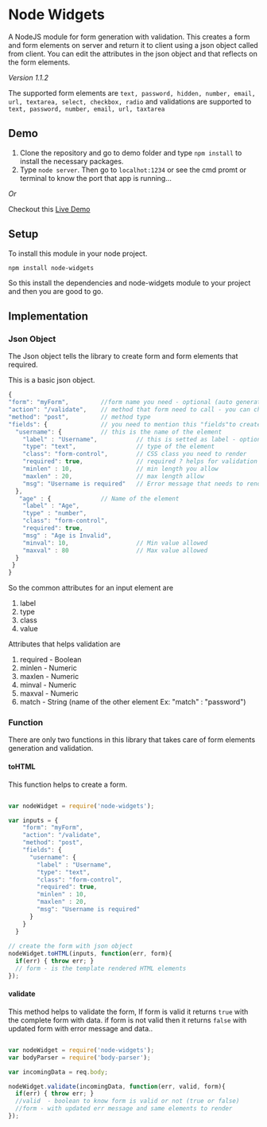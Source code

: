 # Node Widgets

A NodeJS module for form generation with validation. This creates a form and form elements on server and return it to client using a json object called from client. You can edit the attributes in the json object and that reflects on the form elements.

_Version 1.1.2_

The supported form elements are ``` text, password, hidden, number, email, url, textarea, select, checkbox, radio ``` and validations are supported to ``` text, password, number, email, url, taxtarea ```

## Demo

1. Clone the repository and go to demo folder and type ```npm install``` to install the necessary packages. 
2. Type ```node server```. Then go to ```localhot:1234``` or see the cmd promt or terminal to know the port that app is running...

_Or_

Checkout this [Live Demo](http://nodewidgets.herokuapp.com)

## Setup

To install this module in your node project.

```npm install node-widgets```

So this install the dependencies and node-widgets module to your project and then you are good to go.

## Implementation

### Json Object

The Json object tells the library to create form and form elements that required. 

This is a basic json object.

```Javascript
{
"form": "myForm",         //form name you need - optional (auto generated a form name if not)
"action": "/validate",    // method that form need to call - you can change this based on your routes/requirement
"method": "post",         // method type 
"fields": {               // you need to mention this "fields"to create fields you required.
  "username": {           // this is the name of the element
    "label" : "Username",           // this is setted as label - optional
    "type": "text",                 // type of the element
    "class": "form-control",        // CSS class you need to render
    "required": true,               // required ? helps for validation : no validation takes place
    "minlen" : 10,                  // min length you allow
    "maxlen" : 20,                  // max length allow 
    "msg": "Username is required"   // Error message that needs to render for required attribute (for min/max auto msg generated)
  },
   "age" : {              // Name of the element  
    "label" : "Age",
    "type" : "number",
    "class": "form-control",
    "required": true,
    "msg" : "Age is Invalid",
    "minval": 10,                   // Min value allowed
    "maxval" : 80                   // Max value allowed
  }
 }
}
```

So the common attributes for an input element are 

1. label
2. type 
3. class
4. value 

Attributes that helps validation are

1. required   - Boolean
2. minlen     - Numeric 
3. maxlen     - Numeric
4. minval     - Numeric
5. maxval     - Numeric
6. match      - String (name of the other element Ex: "match" : "password")

### Function

There are only two functions in this library that takes care of form elements generation and validation.

#### toHTML

This function helps to create a form.

```javascript

var nodeWidget = require('node-widgets');

var inputs = {
    "form": "myForm",
    "action": "/validate",
    "method": "post",
    "fields": {
      "username": {
        "label" : "Username",
        "type": "text",
        "class": "form-control",
        "required": true,
        "minlen" : 10,
        "maxlen" : 20,
        "msg": "Username is required"
      }
    }
  }
  
// create the form with json object
nodeWidget.toHTML(inputs, function(err, form){
  if(err) { throw err; }
  // form - is the template rendered HTML elements 
});

```

#### validate

This method helps to validate the form, If form is valid it returns ```true``` with the complete form with data. if form is not valid then it returns ```false``` with updated form with error message and data.. 

```javascript

var nodeWidget = require('node-widgets');
var bodyParser = require('body-parser');

var incomingData = req.body;

nodeWidget.validate(incomingData, function(err, valid, form){
  if(err) { throw err; }
  //valid  - boolean to know form is valid or not (true or false)
  //form - with updated err message and same elements to render
});

```
